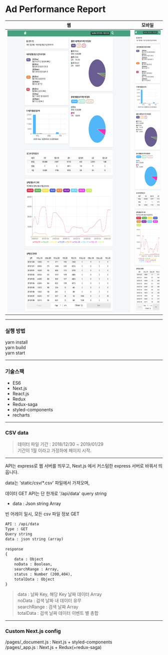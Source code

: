 # Ad Performance Report

웹 | 모바일
------------ | -------------
<img src="mdImg/screenshot_web.png" height="900"> | <img src="mdImg/screenshot_mobile.png" height="900">



---

### 실행 방법
yarn install \
yarn build \
yarn start

---

### 기술스팩
- ES6
- Next.js
- React.js
- Redux
- Redux-saga
- styled-components
- recharts
---

### CSV data

> 데이터 파일 기간 : 2018/12/30 ~ 2019/01/29\
기간이 1월 이라고 가정하에 페이지 시작.

---

API는 express로 웹 서버를 띄우고, Next.js 에서 커스텀한 express 서버로 바꿔서 띄웁니다.

data는 'static/csv/*.csv' 파일에서 가져오며,

데이터 GET API는 단 한개로 '/api/data'
query string

- data : Json string Array

빈 어레이 일시, 모든 csv 파일 정보 GET

```
API : /api/data
Type : GET
Query string
data : json string (array)

response
{
    data : Object
    noData : Boolean,
    searchRange : Array,
    status : Number (200,404),
    totalData : Object
}
```

> data : 날짜 Key, 해당 Key 날짜 데이터 Array \
noData : 검색 날짜 내 데이터 유무 \
searchRange : 검색 날짜 Array \
totalData : 검색 날짜 데이터 이벤트 별 총합

---

### Custom Next.js config

/pages/_document.js : Next.js + styled-components \
/pages/_app.js : Next.js + Redux(+redux-saga)